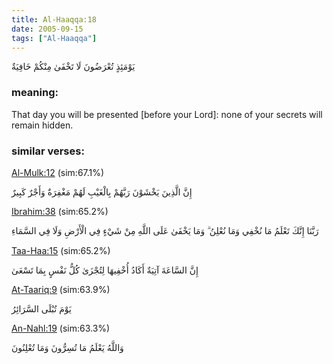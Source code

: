 ```yaml
---
title: Al-Haaqqa:18
date: 2005-09-15
tags: ["Al-Haaqqa"]
---
```

يَوْمَئِذٍ تُعْرَضُونَ لَا تَخْفَىٰ مِنْكُمْ خَافِيَةٌ
### meaning: 
That day you will be presented [before your Lord]: none of your secrets will remain hidden.
### similar verses: 

[Al-Mulk:12](/67/12) (sim:67.1%)

إِنَّ الَّذِينَ يَخْشَوْنَ رَبَّهُمْ بِالْغَيْبِ لَهُمْ مَغْفِرَةٌ وَأَجْرٌ كَبِيرٌ

[Ibrahim:38](/14/38) (sim:65.2%)

رَبَّنَا إِنَّكَ تَعْلَمُ مَا نُخْفِي وَمَا نُعْلِنُ ۗ وَمَا يَخْفَىٰ عَلَى اللَّهِ مِنْ شَيْءٍ فِي الْأَرْضِ وَلَا فِي السَّمَاءِ

[Taa-Haa:15](/20/15) (sim:65.2%)

إِنَّ السَّاعَةَ آتِيَةٌ أَكَادُ أُخْفِيهَا لِتُجْزَىٰ كُلُّ نَفْسٍ بِمَا تَسْعَىٰ

[At-Taariq:9](/86/9) (sim:63.9%)

يَوْمَ تُبْلَى السَّرَائِرُ

[An-Nahl:19](/16/19) (sim:63.3%)

وَاللَّهُ يَعْلَمُ مَا تُسِرُّونَ وَمَا تُعْلِنُونَ
